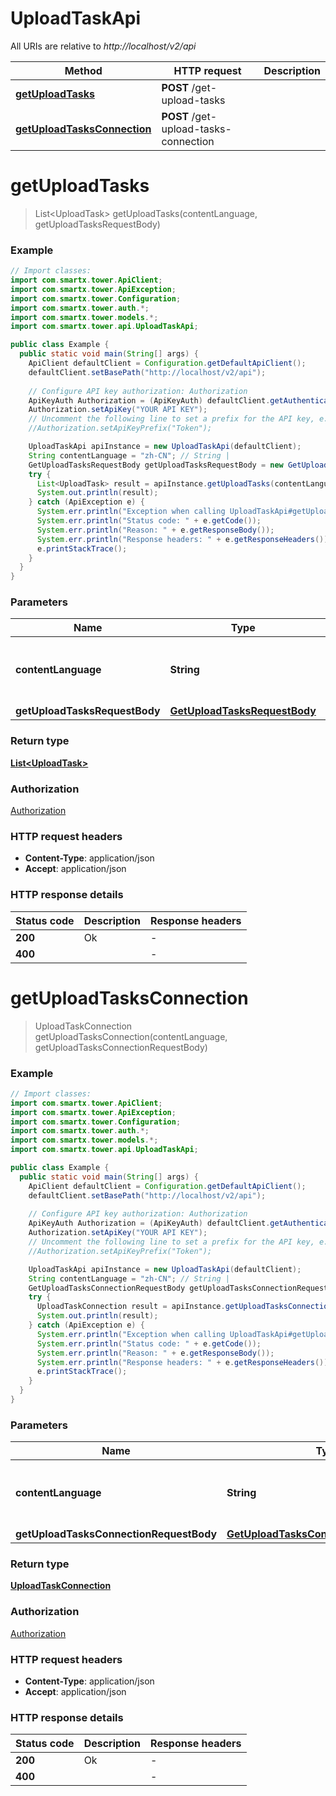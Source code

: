 # UploadTaskApi

All URIs are relative to *http://localhost/v2/api*

Method | HTTP request | Description
------------- | ------------- | -------------
[**getUploadTasks**](UploadTaskApi.md#getUploadTasks) | **POST** /get-upload-tasks | 
[**getUploadTasksConnection**](UploadTaskApi.md#getUploadTasksConnection) | **POST** /get-upload-tasks-connection | 


<a name="getUploadTasks"></a>
# **getUploadTasks**
> List&lt;UploadTask&gt; getUploadTasks(contentLanguage, getUploadTasksRequestBody)



### Example
```java
// Import classes:
import com.smartx.tower.ApiClient;
import com.smartx.tower.ApiException;
import com.smartx.tower.Configuration;
import com.smartx.tower.auth.*;
import com.smartx.tower.models.*;
import com.smartx.tower.api.UploadTaskApi;

public class Example {
  public static void main(String[] args) {
    ApiClient defaultClient = Configuration.getDefaultApiClient();
    defaultClient.setBasePath("http://localhost/v2/api");
    
    // Configure API key authorization: Authorization
    ApiKeyAuth Authorization = (ApiKeyAuth) defaultClient.getAuthentication("Authorization");
    Authorization.setApiKey("YOUR API KEY");
    // Uncomment the following line to set a prefix for the API key, e.g. "Token" (defaults to null)
    //Authorization.setApiKeyPrefix("Token");

    UploadTaskApi apiInstance = new UploadTaskApi(defaultClient);
    String contentLanguage = "zh-CN"; // String | 
    GetUploadTasksRequestBody getUploadTasksRequestBody = new GetUploadTasksRequestBody(); // GetUploadTasksRequestBody | 
    try {
      List<UploadTask> result = apiInstance.getUploadTasks(contentLanguage, getUploadTasksRequestBody);
      System.out.println(result);
    } catch (ApiException e) {
      System.err.println("Exception when calling UploadTaskApi#getUploadTasks");
      System.err.println("Status code: " + e.getCode());
      System.err.println("Reason: " + e.getResponseBody());
      System.err.println("Response headers: " + e.getResponseHeaders());
      e.printStackTrace();
    }
  }
}
```

### Parameters

Name | Type | Description  | Notes
------------- | ------------- | ------------- | -------------
 **contentLanguage** | **String**|  | [enum: zh-CN, en-US]
 **getUploadTasksRequestBody** | [**GetUploadTasksRequestBody**](GetUploadTasksRequestBody.md)|  |

### Return type

[**List&lt;UploadTask&gt;**](UploadTask.md)

### Authorization

[Authorization](../README.md#Authorization)

### HTTP request headers

 - **Content-Type**: application/json
 - **Accept**: application/json

### HTTP response details
| Status code | Description | Response headers |
|-------------|-------------|------------------|
**200** | Ok |  -  |
**400** |  |  -  |

<a name="getUploadTasksConnection"></a>
# **getUploadTasksConnection**
> UploadTaskConnection getUploadTasksConnection(contentLanguage, getUploadTasksConnectionRequestBody)



### Example
```java
// Import classes:
import com.smartx.tower.ApiClient;
import com.smartx.tower.ApiException;
import com.smartx.tower.Configuration;
import com.smartx.tower.auth.*;
import com.smartx.tower.models.*;
import com.smartx.tower.api.UploadTaskApi;

public class Example {
  public static void main(String[] args) {
    ApiClient defaultClient = Configuration.getDefaultApiClient();
    defaultClient.setBasePath("http://localhost/v2/api");
    
    // Configure API key authorization: Authorization
    ApiKeyAuth Authorization = (ApiKeyAuth) defaultClient.getAuthentication("Authorization");
    Authorization.setApiKey("YOUR API KEY");
    // Uncomment the following line to set a prefix for the API key, e.g. "Token" (defaults to null)
    //Authorization.setApiKeyPrefix("Token");

    UploadTaskApi apiInstance = new UploadTaskApi(defaultClient);
    String contentLanguage = "zh-CN"; // String | 
    GetUploadTasksConnectionRequestBody getUploadTasksConnectionRequestBody = new GetUploadTasksConnectionRequestBody(); // GetUploadTasksConnectionRequestBody | 
    try {
      UploadTaskConnection result = apiInstance.getUploadTasksConnection(contentLanguage, getUploadTasksConnectionRequestBody);
      System.out.println(result);
    } catch (ApiException e) {
      System.err.println("Exception when calling UploadTaskApi#getUploadTasksConnection");
      System.err.println("Status code: " + e.getCode());
      System.err.println("Reason: " + e.getResponseBody());
      System.err.println("Response headers: " + e.getResponseHeaders());
      e.printStackTrace();
    }
  }
}
```

### Parameters

Name | Type | Description  | Notes
------------- | ------------- | ------------- | -------------
 **contentLanguage** | **String**|  | [enum: zh-CN, en-US]
 **getUploadTasksConnectionRequestBody** | [**GetUploadTasksConnectionRequestBody**](GetUploadTasksConnectionRequestBody.md)|  |

### Return type

[**UploadTaskConnection**](UploadTaskConnection.md)

### Authorization

[Authorization](../README.md#Authorization)

### HTTP request headers

 - **Content-Type**: application/json
 - **Accept**: application/json

### HTTP response details
| Status code | Description | Response headers |
|-------------|-------------|------------------|
**200** | Ok |  -  |
**400** |  |  -  |

